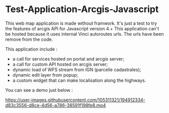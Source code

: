 # Test-Application-Arcgis-Javascript


This web map application is made without framwork. It's just a test to try the features of arcgis API for Javascript version 4.+
This application can't be hosted because it uses internal Vinci autoroutes urls. The urls have been remove from the code.

This application include  :
- a call for services hosted on portal and arcgis server;
- a call for custom API hosted on arcgis server;
- dynamic load of WFS stream from IGN (parcelle cadastrales);
- dynamic edit layer from popup;
- a custom widget that can make localisation along the highways.

You can see a demo just below :

https://user-images.githubusercontent.com/105311321/194912334-d83c3556-d8ce-4d56-a786-38591f198fe8.mp4

